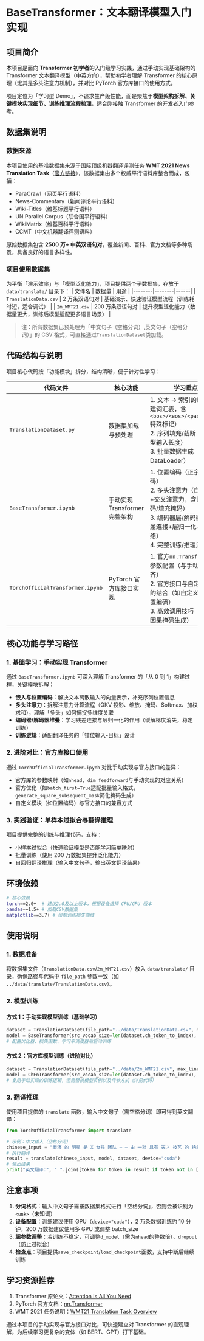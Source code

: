 # BaseTransformer：文本翻译模型入门实现

## 项目简介

本项目是面向 **Transformer 初学者**的入门级学习实践，通过手动实现基础架构的 Transformer 文本翻译模型（中英方向），帮助初学者理解 Transformer 的核心原理（尤其是多头注意力机制），并对比 PyTorch 官方库接口的使用方式。

项目定位为「学习型 Demo」，不追求生产级性能，而是聚焦于**模型架构拆解、关键模块实现细节、训练推理流程梳理**，适合刚接触 Transformer 的开发者入门参考。

## 数据集说明

### 数据来源

本项目使用的基准数据集来源于国际顶级机器翻译评测任务 **WMT 2021 News Translation Task**（[官方链接](https://www.statmt.org/wmt21/translation-task.html)），该数据集由多个权威平行语料库整合而成，包括：

- ParaCrawl（网页平行语料）
- News-Commentary（新闻评论平行语料）
- Wiki-Titles（维基标题平行语料）
- UN Parallel Corpus（联合国平行语料）
- WikiMatrix（维基百科平行语料）
- CCMT（中文机器翻译评测语料）

原始数据集包含 **2500 万+ 中英双语句对**，覆盖新闻、百科、官方文档等多种场景，具备良好的语言多样性。

### 项目使用数据集

为平衡「演示效率」与「模型泛化能力」，项目提供两个子数据集，存放于 `data/translate/` 目录下：
| 文件名 | 数据量 | 用途 |
|--------|--------|------|
| `TranslationData.csv` | 2 万条双语句对 | 基础演示、快速验证模型流程（训练耗时短，适合调试） |
| `2m_WMT21.csv` | 200 万条双语句对 | 提升模型泛化能力（数据量更大，训练后模型适配更多语言场景） |

> 注：所有数据集已预处理为「中文句子（空格分词）,英文句子（空格分词）」的 CSV 格式，可直接通过`TranslationDataset`类加载。

## 代码结构与说明

项目核心代码按「功能模块」拆分，结构清晰，便于针对性学习：

| 代码文件                         | 核心功能                      | 学习重点                                                                                                                                                             |
| -------------------------------- | ----------------------------- | -------------------------------------------------------------------------------------------------------------------------------------------------------------------- |
| `TranslationDataset.py`          | 数据集加载与预处理            | 1. 文本 → 索引的映射（构建词汇表，含`<bos>/<eos>/<pad>/<unk>`特殊标记）<br>2. 序列填充/截断（适配模型输入长度）<br>3. 批量数据生成（兼容 DataLoader）                |
| `BaseTransformer.ipynb`          | 手动实现 Transformer 完整架构 | 1. 位置编码（正余弦编码）<br>2. 多头注意力（自注意力+交叉注意力，含因果掩码/填充掩码）<br>3. 编码器层/解码器层（残差连接+层归一化+前馈网络）<br>4. 完整训练/推理流程 |
| `TorchOfficialTransformer.ipynb` | PyTorch 官方库接口实现        | 1. 官方`nn.Transformer`的参数配置（与手动实现对齐）<br>2. 官方接口与自定义模块的结合（如自定义嵌入+位置编码）<br>3. 高效调用技巧（如自动因果掩码生成）               |

## 核心功能与学习路径

### 1. 基础学习：手动实现 Transformer

通过 `BaseTransformer.ipynb` 可深入理解 Transformer 的「从 0 到 1」构建过程，关键模块拆解：

- **嵌入与位置编码**：解决文本离散输入的向量表示，补充序列位置信息
- **多头注意力**：拆解注意力计算流程（QKV 投影、缩放、掩码、Softmax、加权求和），理解「多头」如何捕捉多维度关联
- **编码器/解码器堆叠**：学习残差连接与层归一化的作用（缓解梯度消失，稳定训练）
- **训练逻辑**：适配翻译任务的「错位输入-目标」设计

### 2. 进阶对比：官方库接口使用

通过 `TorchOfficialTransformer.ipynb` 对比手动实现与官方接口的差异：

- 官方库的参数映射（如`nhead`、`dim_feedforward`与手动实现的对应关系）
- 官方优化（如`batch_first=True`适配批量输入格式，`generate_square_subsequent_mask`简化掩码生成）
- 自定义模块（如位置编码）与官方接口的兼容方式

### 3. 实践验证：单样本过拟合与翻译推理

项目提供完整的训练与推理代码，支持：

- 小样本过拟合（快速验证模型是否能学习简单映射）
- 批量训练（使用 200 万数据集提升泛化能力）
- 自回归翻译推理（输入中文句子，输出英文翻译结果）

## 环境依赖

```bash
# 核心依赖
torch==2.0+  # 建议2.0及以上版本，根据设备选择 CPU/GPU 版本
pandas==1.5+ # 加载CSV数据集
matplotlib==3.7+ # 绘制训练损失曲线
```

## 使用说明

### 1. 数据准备

将数据集文件（`TranslationData.csv`/`2m_WMT21.csv`）放入 `data/translate/` 目录，确保路径与代码中 `file_path` 参数一致（如 `../data/translate/TranslationData.csv`）。

### 2. 模型训练

#### 方式 1：手动实现模型训练（基础学习）

```python
dataset = TranslationDataset(file_path="../data/TranslationData.csv", max_lines=20000)
model = BaseTransformer(src_vocab_size=len(dataset.ch_token_to_index), ...)
# 配置优化器、损失函数、学习率调度器后启动训练
```

#### 方式 2：官方库模型训练（进阶对比）

```python
dataset = TranslationDataset(file_path="../data/2m_WMT21.csv", max_lines=2000000)
model = ChEnTransformer(src_vocab_size=len(dataset.ch_token_to_index), ...)
# 复用手动实现的训练逻辑，但需替换模型实例以及传参方式（详见代码）
```

### 3. 翻译推理

使用项目提供的 `translate` 函数，输入中文句子（需空格分词）即可得到英文翻译：

```python
from TorchOfficialTransformer import translate

# 示例：中文输入（空格分词）
chinese_input = "表演 的 明星 是 X 女孩 团队 — — 由 一对 具有 天才 技艺 的 艳舞 女孩 们 组成 ， 其中 有些 人 受过 专业 的 训练 。"
# 执行翻译
result = translate(chinese_input, model, dataset, device="cuda")
# 输出结果
print("英文翻译:", " ".join([token for token in result if token not in ["<bos>", "<eos>"]]))
```

## 注意事项

1. **分词格式**：输入中文句子需按数据集格式进行「空格分词」，否则会被识别为`<unk>`（未知词）
2. **设备配置**：训练建议使用 GPU（`device="cuda"`），2 万条数据训练约 10 分钟，200 万数据建议使用多 GPU 或调整 batch_size
3. **超参数调整**：若训练不稳定，可调整`d_model`（需为`nhead`的整数倍）、`dropout`（防止过拟合）
4. **检查点**：项目提供`save_checkpoint`/`load_checkpoint`函数，支持中断后继续训练

## 学习资源推荐

1. Transformer 原论文：[Attention Is All You Need](https://arxiv.org/abs/1706.03762)
2. PyTorch 官方文档：[nn.Transformer](https://pytorch.org/docs/stable/generated/torch.nn.Transformer.html)
3. WMT 2021 任务说明：[WMT21 Translation Task Overview](https://www.statmt.org/wmt21/pdf/2021.wmt-1.100.pdf)

通过本项目的手动实现与官方接口对比，可快速建立对 Transformer 的直观理解，为后续学习更复杂的变体（如 BERT、GPT）打下基础。

